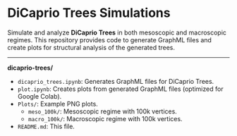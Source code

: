 # DiCaprio Trees Simulations

Simulate and analyze **DiCaprio Trees** in both mesoscopic and macroscopic regimes. This repository provides code to generate GraphML files and create plots for structural analysis of the generated trees.

---


**dicaprio-trees/**
* `dicaprio_trees.ipynb`: Generates GraphML files for DiCaprio Trees.
* `plot.ipynb`: Creates plots from generated GraphML files (optimized for Google Colab).
* `Plots/`: Example PNG plots.
    * `meso_100k/`: Mesoscopic regime with 100k vertices.
    * `macro_100k/`: Macroscopic regime with 100k vertices.
* `README.md`: This file.
